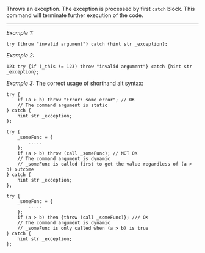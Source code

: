 Throws an exception. The exception is processed by first `catch` block. This command will terminate further execution of the code.


---
*Example 1:*
```sqf
try {throw "invalid argument"} catch {hint str _exception};
```

*Example 2:*
```sqf
123 try {if (_this != 123) throw "invalid argument"} catch {hint str _exception};
```

*Example 3:*
The correct usage of shorthand alt syntax:

```sqf
try {
	if (a > b) throw "Error: some error"; // OK
	// The command argument is static
} catch {
	hint str _exception;
};

try {
	_someFunc = {
		.....
	};
	if (a > b) throw (call _someFunc); // NOT OK
	// The command argument is dynamic
	// _someFunc is called first to get the value regardless of (a > b) outcome
} catch {
	hint str _exception;
};

try {
	_someFunc = {
		.....
	};
	if (a > b) then {throw (call _someFunc)}; /// OK
	// The command argument is dynamic
	// _someFunc is only called when (a > b) is true
} catch {
	hint str _exception;
};
```